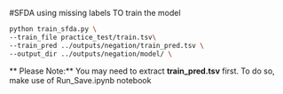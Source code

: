 #SFDA using missing labels
TO train the model 
```bash
python train_sfda.py \
--train_file practice_test/train.tsv\
--train_pred ../outputs/negation/train_pred.tsv \
--output_dir ../outputs/negation/model/ \ 
```
** Please Note:** You may need to extract **train_pred.tsv** first. To do so, make use of Run_Save.ipynb notebook

